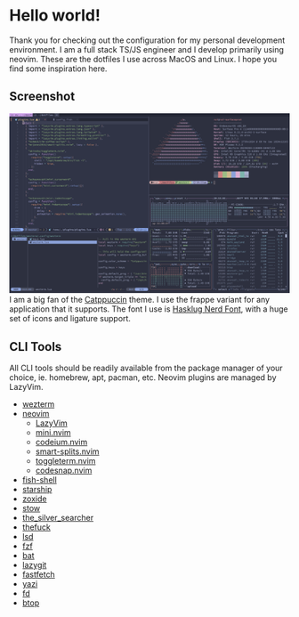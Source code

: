 # Hello world!

Thank you for checking out the configuration for my personal development environment. I am a full stack TS/JS engineer and I develop primarily using neovim. These are the dotfiles I use across MacOS and Linux. I hope you find some inspiration here.

## Screenshot

![Terminal Screenshot](./Screenshot_20241029_101253.png)
I am a big fan of the [Catppuccin](https://github.com/catppuccin) theme. I use the frappe variant for any application that it supports. The font I use is [Hasklug Nerd Font](https://github.com/ryanoasis/nerd-fonts), with a huge set of icons and ligature support.

## CLI Tools

All CLI tools should be readily available from the package manager of your choice, ie. homebrew, apt, pacman, etc.
Neovim plugins are managed by LazyVim.

- [wezterm](https://github.com/wez/wezterm)
- [neovim](https://github.com/neovim/neovim)
  - [LazyVim](https://github.com/LazyVim/LazyVim)
  - [mini.nvim](https://github.com/echasnovski/mini.nvim)
  - [codeium.nvim](https://github.com/Exafunction/codeium.nvim)
  - [smart-splits.nvim](https://github.com/mrjones2014/smart-splits.nvim)
  - [toggleterm.nvim](https://github.com/akinsho/toggleterm.nvim)
  - [codesnap.nvim](https://github.com/mistricky/codesnap.nvim)
- [fish-shell](https://github.com/fish-shell/fish-shell)
- [starship](https://github.com/starship/starship)
- [zoxide](https://github.com/ajeetdsouza/zoxide)
- [stow](https://github.com/aspiers/stow)
- [the_silver_searcher](https://github.com/ggreer/the_silver_searcher)
- [thefuck](https://github.com/nvbn/thefuck)
- [lsd](https://github.com/lsd-rs/lsd)
- [fzf](https://github.com/junegunn/fzf)
- [bat](https://github.com/sharkdp/bat)
- [lazygit](https://github.com/jesseduffield/lazygit)
- [fastfetch](https://github.com/fastfetch-cli/fastfetch)
- [yazi](https://github.com/sxyazi/yazi)
- [fd](https://github.com/sharkdp/fd)
- [btop](https://github.com/aristocratos/btop)
